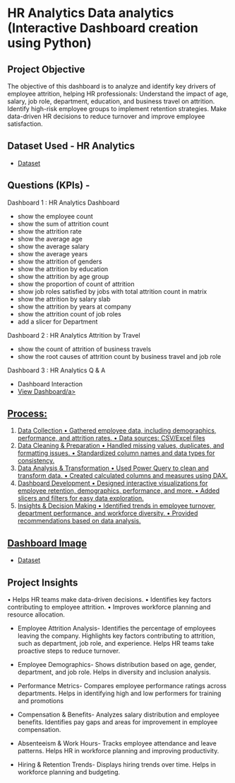 # HR Analytics Data analytics (Interactive Dashboard creation using Python)
## Project Objective
The objective of this dashboard is to analyze and identify key drivers of employee attrition, helping HR professionals:
Understand the impact of age, salary, job role, department, education, and business travel on attrition.
Identify high-risk employee groups to implement retention strategies.
Make data-driven HR decisions to reduce turnover and improve employee satisfaction.

## Dataset Used - HR Analytics
- <a href="https://github.com/nehaS785/Power-BI-Dashboard-Project/blob/main/HR_Analytics.csv">Dataset<a>

## Questions  (KPIs) -

Dashboard 1 : HR Analytics Dashboard
- show the employee count
- show the sum of attrition count
- show the attrition rate 
- show the average age 
- show the average salary
- show the average years
- show the attrition of genders
- show the attrition by education
- show the attrition by age group
- show the proportion of count of attrition
- show job roles satisfied by jobs with total attrition count in matrix
- show the attrition by salary slab
- show the attrition by years at company
- show the attrition count of job roles
- add a slicer for Department

Dashboard 2 : HR Analytics Attrition by Travel
- show the count of attrition of business travels
- show the root causes of attrition count  by business travel and job role
  
Dashboard 3 : HR Analytics Q & A


- Dashboard Interaction
- <a href="https://github.com/nehaS785/Power-BI-Dashboard-Project/blob/main/Hr%20Analytics%20Dashboard%20PowerBI.pbix">View Dashboard/a>

## Process:
1. Data Collection
•	Gathered employee data, including demographics, performance, and attrition rates.
•	Data sources: CSV/Excel files
2. Data Cleaning & Preparation
•	Handled missing values, duplicates, and formatting issues.
•	Standardized column names and data types for consistency.
3. Data Analysis & Transformation
•	Used Power Query to clean and transform data.
•	Created calculated columns and measures using DAX.
4. Dashboard Development
•	Designed interactive visualizations for employee retention, demographics, performance, and more.
•	Added slicers and filters for easy data exploration.
5. Insights & Decision Making
•	Identified trends in employee turnover, department performance, and workforce diversity.
•	Provided recommendations based on data analysis.

## Dashboard Image
  - <a href="https://github.com/nehaS785/Power-BI-Dashboard-Project/blob/main/HR%20Analytics%20Dashboard.pdf">Dataset<a>
  
## Project Insights
•	Helps HR teams make data-driven decisions.
•	Identifies key factors contributing to employee attrition.
•	Improves workforce planning and resource allocation.

- Employee Attrition Analysis-
Identifies the percentage of employees leaving the company.
Highlights key factors contributing to attrition, such as department, job role, and experience.
Helps HR teams take proactive steps to reduce turnover.

- Employee Demographics-
Shows distribution based on age, gender, department, and job role.
Helps in diversity and inclusion analysis.

- Performance Metrics-
Compares employee performance ratings across departments.
Helps in identifying high and low performers for training and promotions

- Compensation & Benefits-
Analyzes salary distribution and employee benefits.
Identifies pay gaps and areas for improvement in employee compensation.

- Absenteeism & Work Hours-
Tracks employee attendance and leave patterns.
Helps HR in workforce planning and improving productivity.

- Hiring & Retention Trends-
Displays hiring trends over time.
Helps in workforce planning and budgeting.
